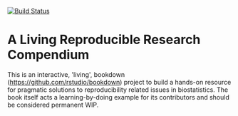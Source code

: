 [![Build Status](https://travis-ci.org/rr-mrc-bsu/reproducible-research.svg?branch=master)](https://travis-ci.org/rr-mrc-bsu/repreoducible-research)



# A Living Reproducible Research Compendium


This is an interactive, 'living', bookdown (https://github.com/rstudio/bookdown) 
project to build a hands-on resource
for pragmatic solutions to reproducibility related issues in biostatistics.
The book itself acts a learning-by-doing example for its contributors and should 
be considered permanent WIP.
